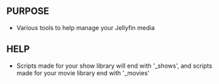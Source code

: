 ## PURPOSE
* Various tools to help manage your Jellyfin media
## HELP
* Scripts made for your show library will end with '_shows', and scripts made for your movie library end with '_movies'
